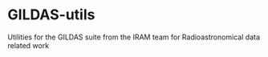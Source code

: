 # GILDAS-utils
Utilities for the GILDAS suite from the IRAM team for Radioastronomical data related work
